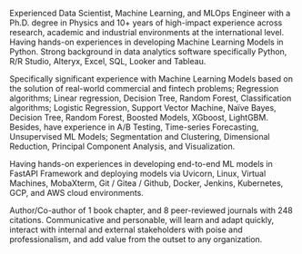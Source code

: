 Experienced Data Scientist, Machine Learning, and MLOps Engineer with a Ph.D. degree in Physics and 10+ years of high-impact experience across research, academic and industrial environments at the international level. Having hands-on experiences in developing Machine Learning Models in Python. Strong background in data analytics software specifically Python, R/R Studio, Alteryx, Excel, SQL, Looker and Tableau.

Specifically significant experience with Machine Learning Models based on the solution of real-world commercial and fintech problems; Regression algorithms; Linear regression, Decision Tree, Random Forest, Classification algorithms; Logistic Regression, Support Vector Machine, Naïve Bayes, Decision Tree, Random Forest, Boosted Models, XGboost, LightGBM. Besides, have experience in A/B Testing, Time-series Forecasting, Unsupervised ML Models; Segmentation and Clustering, Dimensional Reduction, Principal Component Analysis, and Visualization.

Having hands-on experiences in developing end-to-end ML models in FastAPI Framework and deploying models via Uvicorn, Linux, Virtual Machines, MobaXterm, Git / Gitea / Github, Docker, Jenkins, Kubernetes, GCP, and AWS cloud environments.

Author/Co-author of 1 book chapter, and 8 peer-reviewed journals with 248 citations. Communicative and personable, will learn and adapt quickly, interact with internal and external stakeholders with poise and professionalism, and add value from the outset to any organization.
